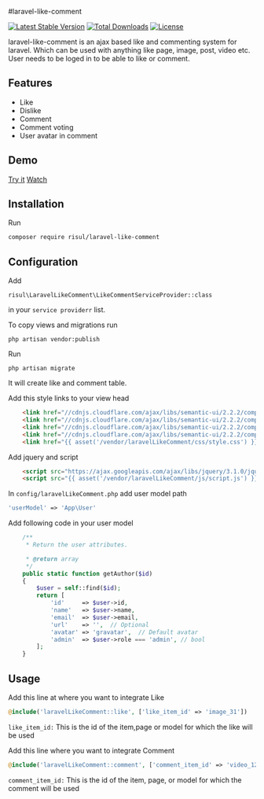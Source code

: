 #laravel-like-comment

[![Latest Stable Version](https://poser.pugx.org/risul/laravel-like-comment/v/stable)](https://packagist.org/packages/risul/laravel-like-comment)
[![Total Downloads](https://poser.pugx.org/risul/laravel-like-comment/downloads)](https://packagist.org/packages/risul/laravel-like-comment)
[![License](https://poser.pugx.org/risul/laravel-like-comment/license)](https://packagist.org/packages/risul/laravel-like-comment)

laravel-like-comment is an ajax based like and commenting system for laravel. Which can be used with anything like page, image, post, video etc. User needs to be loged in to be able to like or comment.

## Features
* Like
* Dislike
* Comment
* Comment voting
* User avatar in comment

## Demo
[Try it](http://risul.herokuapp.com/laravel-like-comment)
[Watch](https://www.youtube.com/watch?v=06kcpsnN-bo)

## Installation

Run
```bash
composer require risul/laravel-like-comment
```

## Configuration
Add 
``` 
risul\LaravelLikeComment\LikeCommentServiceProvider::class
```
in your ```service providerr``` list.

To copy views and migrations run 
``` 
php artisan vendor:publish
```

Run
```
php artisan migrate
```
It will create like and comment table.

Add this style links to your view head
```html
    <link href="//cdnjs.cloudflare.com/ajax/libs/semantic-ui/2.2.2/components/icon.min.css" rel="stylesheet">
    <link href="//cdnjs.cloudflare.com/ajax/libs/semantic-ui/2.2.2/components/comment.min.css" rel="stylesheet">
    <link href="//cdnjs.cloudflare.com/ajax/libs/semantic-ui/2.2.2/components/form.min.css" rel="stylesheet">
    <link href="//cdnjs.cloudflare.com/ajax/libs/semantic-ui/2.2.2/components/button.min.css" rel="stylesheet">
    <link href="{{ asset('/vendor/laravelLikeComment/css/style.css') }}" rel="stylesheet">
```

Add jquery and script
```html
    <script src="https://ajax.googleapis.com/ajax/libs/jquery/3.1.0/jquery.min.js"></script>
    <script src="{{ asset('/vendor/laravelLikeComment/js/script.js') }}" type="text/javascript"></script>
```


In `config/laravelLikeComment.php` add user model path
```php
'userModel' => 'App\User'
```

Add following code in your user model 
```php
    /**
     * Return the user attributes.

     * @return array
     */
    public static function getAuthor($id)
    {
        $user = self::find($id);
        return [
            'id'     => $user->id,
            'name'   => $user->name,
            'email'  => $user->email,
            'url'    => '',  // Optional
            'avatar' => 'gravatar',  // Default avatar
            'admin'  => $user->role === 'admin', // bool
        ];
    }
```

## Usage
Add this line at where you want to integrate Like
```php
@include('laravelLikeComment::like', ['like_item_id' => 'image_31'])
```
`like_item_id:` This is the id of the item,page or model for which the like will be used

Add this line where you want to integrate Comment
```php
@include('laravelLikeComment::comment', ['comment_item_id' => 'video_12'])
```
```comment_item_id:``` This is the id of the item, page, or model for which the comment will be used
